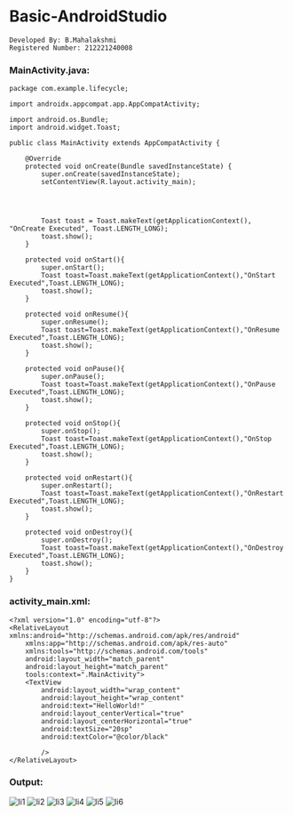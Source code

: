 # Basic-AndroidStudio
```
Developed By: B.Mahalakshmi
Registered Number: 212221240008
```

### MainActivity.java:
```
package com.example.lifecycle;

import androidx.appcompat.app.AppCompatActivity;

import android.os.Bundle;
import android.widget.Toast;

public class MainActivity extends AppCompatActivity {

    @Override
    protected void onCreate(Bundle savedInstanceState) {
        super.onCreate(savedInstanceState);
        setContentView(R.layout.activity_main);




        Toast toast = Toast.makeText(getApplicationContext(), "OnCreate Executed", Toast.LENGTH_LONG);
        toast.show();
    }

    protected void onStart(){
        super.onStart();
        Toast toast=Toast.makeText(getApplicationContext(),"OnStart Executed",Toast.LENGTH_LONG);
        toast.show();
    }

    protected void onResume(){
        super.onResume();
        Toast toast=Toast.makeText(getApplicationContext(),"OnResume Executed",Toast.LENGTH_LONG);
        toast.show();
    }

    protected void onPause(){
        super.onPause();
        Toast toast=Toast.makeText(getApplicationContext(),"OnPause Executed",Toast.LENGTH_LONG);
        toast.show();
    }

    protected void onStop(){
        super.onStop();
        Toast toast=Toast.makeText(getApplicationContext(),"OnStop Executed",Toast.LENGTH_LONG);
        toast.show();
    }

    protected void onRestart(){
        super.onRestart();
        Toast toast=Toast.makeText(getApplicationContext(),"OnRestart Executed",Toast.LENGTH_LONG);
        toast.show();
    }

    protected void onDestroy(){
        super.onDestroy();
        Toast toast=Toast.makeText(getApplicationContext(),"OnDestroy Executed",Toast.LENGTH_LONG);
        toast.show();
    }
}
```

### activity_main.xml:
```
<?xml version="1.0" encoding="utf-8"?>
<RelativeLayout xmlns:android="http://schemas.android.com/apk/res/android"
    xmlns:app="http://schemas.android.com/apk/res-auto"
    xmlns:tools="http://schemas.android.com/tools"
    android:layout_width="match_parent"
    android:layout_height="match_parent"
    tools:context=".MainActivity">
    <TextView
        android:layout_width="wrap_content"
        android:layout_height="wrap_content"
        android:text="HelloWorld!"
        android:layout_centerVertical="true"
        android:layout_centerHorizontal="true"
        android:textSize="20sp"
        android:textColor="@color/black"

        />
</RelativeLayout>
```

### Output:
![li1](https://user-images.githubusercontent.com/93427286/198373248-bed63ce0-4cbd-41c0-ab74-49253f948d3d.jpg)
![li2](https://user-images.githubusercontent.com/93427286/198373256-53e91bd9-3ad6-4bd1-860c-85105fa6d959.jpg)
![li3](https://user-images.githubusercontent.com/93427286/198373260-cc21387c-9e84-4ce0-91fc-cf52dd66ed11.jpg)
![li4](https://user-images.githubusercontent.com/93427286/198373268-6706481c-0b38-4e99-8d2e-116b4a6068e1.jpg)
![li5](https://user-images.githubusercontent.com/93427286/198373269-07b4b0c7-097d-4341-bfcf-7290801dfc18.jpg)
![li6](https://user-images.githubusercontent.com/93427286/198373274-6bc7dc07-c4ad-4a97-a64c-8c7ed7be8289.jpg)
